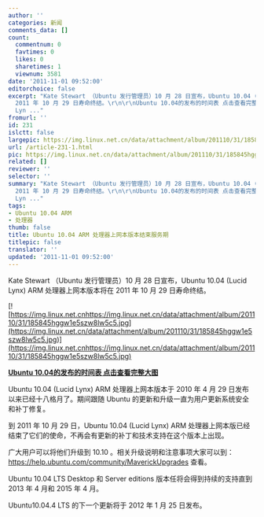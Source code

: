 ```yaml
---
author: ''
categories: 新闻
comments_data: []
count:
  commentnum: 0
  favtimes: 0
  likes: 0
  sharetimes: 1
  viewnum: 3581
date: '2011-11-01 09:52:00'
editorchoice: false
excerpt: "Kate Stewart （Ubuntu 发行管理员）10 月 28 日宣布，Ubuntu 10.04 (Lucid Lynx) ARM 处理器上网本版本将在
  2011 年 10 月 29 日寿命终结。\r\n\r\nUbuntu 10.04的发布的时间表 点击查看完整大图\r\nUbuntu 10.04 (Lucid
  Lyn ..."
fromurl: ''
id: 231
islctt: false
largepic: https://img.linux.net.cn/data/attachment/album/201110/31/185845hggw1e5szw8lw5c5.jpg
url: /article-231-1.html
pic: https://img.linux.net.cn/data/attachment/album/201110/31/185845hggw1e5szw8lw5c5.jpg.thumb.jpg
related: []
reviewer: ''
selector: ''
summary: "Kate Stewart （Ubuntu 发行管理员）10 月 28 日宣布，Ubuntu 10.04 (Lucid Lynx) ARM 处理器上网本版本将在
  2011 年 10 月 29 日寿命终结。\r\n\r\nUbuntu 10.04的发布的时间表 点击查看完整大图\r\nUbuntu 10.04 (Lucid
  Lyn ..."
tags:
- Ubuntu 10.04 ARM
- 处理器
thumb: false
title: Ubuntu 10.04 ARM 处理器上网本版本结束服务期
titlepic: false
translator: ''
updated: '2011-11-01 09:52:00'
---
```


Kate Stewart （Ubuntu 发行管理员）10 月 28 日宣布，Ubuntu 10.04 (Lucid Lynx) ARM 处理器上网本版本将在 2011 年 10 月 29 日寿命终结。


[![https://img.linux.net.cnhttps://img.linux.net.cn/data/attachment/album/201110/31/185845hggw1e5szw8lw5c5.jpg](https://img.linux.net.cn/data/attachment/album/201110/31/185845hggw1e5szw8lw5c5.jpg)](https://img.linux.net.cnhttps://img.linux.net.cn/data/attachment/album/201110/31/185845hggw1e5szw8lw5c5.jpg)


**[Ubuntu 10.04的发布的时间表 点击查看完整大图](https://img.linux.net.cnhttps://img.linux.net.cn/data/attachment/album/201110/31/185845hggw1e5szw8lw5c5.jpg)**


Ubuntu 10.04 (Lucid Lynx) ARM 处理器上网本版本于 2010 年 4 月 29 日发布以来已经十八格月了。期间跟随 Ubuntu 的更新和升级一直为用户更新系统安全和补丁修复。


到 2011 年 10 月 29 日，Ubuntu 10.04 (Lucid Lynx) ARM 处理器上网本版已经结束了它们的使命，不再会有更新的补丁和技术支持在这个版本上出现。


广大用户可以将他们升级到 10.10 。相关升级说明和注意事项大家可以到：<https://help.ubuntu.com/community/MaverickUpgrades> 查看。


Ubuntu 10.04 LTS Desktop 和 Server editions 版本任将会得到持续的支持直到 2013 年 4 月和 2015 年 4 月。


Ubuntu10.04.4 LTS 的下一个更新将于 2012 年 1 月 25 日发布。